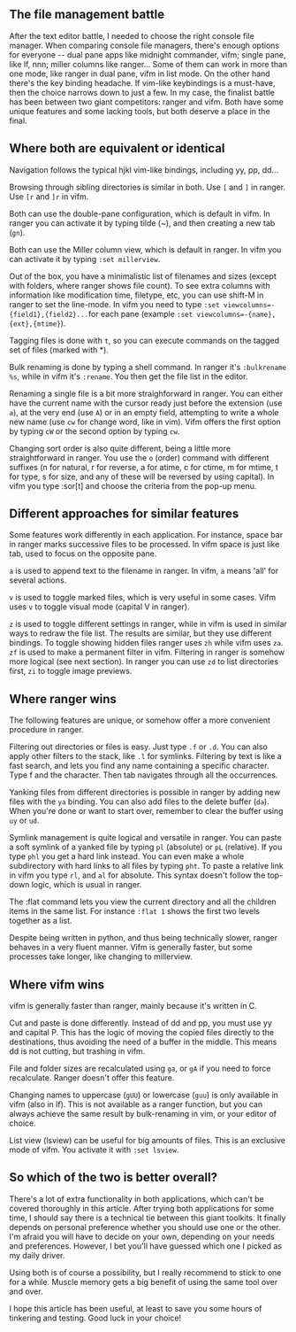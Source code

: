 The file management battle
--------------------------

After the text editor battle, I needed to choose the right console file manager. When comparing console file managers, there's enough options for everyone -- dual pane apps like midnight commander, vifm; single pane, like lf, nnn; miller columns like ranger... Some of them can work in more than one mode, like ranger in dual pane, vifm in list mode. On the other hand there's the key binding headache. If vim-like keybindings is a must-have, then the choice narrows down to just a few. In my case, the finalist battle has been between two giant competitors: ranger and vifm. Both have some unique features and some lacking tools, but both deserve a place in the final.

## Where both are equivalent or identical

Navigation follows the typical hjkl vim-like bindings, including yy, pp, dd...

Browsing through sibling directories is similar in both. Use `[` and `]` in ranger. Use `[r` and `]r` in vifm.

Both can use the double-pane configuration, which is default in vifm. In ranger you can activate it by typing tilde (~), and then creating a new tab (`gn`).

Both can use the Miller column view, which is default in ranger. In vifm you can activate it by typing `:set millerview`.

Out of the box, you have a minimalistic list of filenames and sizes (except with folders, where ranger shows file count). To see extra columns with information like modification time, filetype, etc, you can use shift-M in ranger to set the line-mode. In vifm you need to type `:set viewcolumns=-{field1},{field2}...`for each pane (example `:set viewcolumns=-{name},{ext},{mtime}`).

Tagging files is done with `t`, so you can execute commands on the tagged set of files (marked with *).

Bulk renaming is done by typing a shell command. In ranger it's `:bulkrename %s`, while in vifm it's `:rename`. You then get the file list in the editor.

Renaming a single file is a bit more straighforward in ranger. You can either have the current name with the cursor ready just before the extension (use `a`), at the very end (use `A`) or in an empty field, attempting to write a whole new name (use `cw` for change word, like in vim). Vifm offers the first option by typing `cW` or the second option by typing `cw`.

Changing sort order is also quite different, being a little more straightforward in ranger. You use the `o` (order) command with different suffixes (n for natural, r for reverse, a for atime, c for ctime, m for mtime, t for type, s for size, and any of these will be reversed by using capital). In vifm you type :sor[t] and choose the criteria from the pop-up menu.

## Different approaches for similar features

Some features work differently in each application. For instance, space bar in ranger marks successive files to be processed. In vifm space is just like tab, used to focus on the opposite pane.

`a` is used to append text to the filename in ranger. In vifm, `a` means 'all' for several actions.

`v` is used to toggle marked files, which is very useful in some cases. Vifm uses `v` to toggle visual mode (capital V in ranger).

`z` is used to toggle different settings in ranger, while in vifm is used in similar ways to redraw the file list. The results are similar, but they use different bindings. To toggle showing hidden files ranger uses `zh` while vifm uses `za`. `zf` is used to make a permanent filter in vifm. Filtering in ranger is somehow more logical (see next section). In ranger you can use `zd` to list directories first, `zi` to toggle image previews.

## Where ranger wins

The following features are unique, or somehow offer a more convenient procedure in ranger.

Filtering out directories or files is easy. Just type `.f` or `.d`. You can also apply other filters to the stack, like `.l` for symlinks. Filtering by text is like a fast search, and lets you find any name containing a specific character. Type f and the character. Then tab navigates through all the occurrences.

Yanking files from different directories is possible in ranger by adding new files with the `ya` binding. You can also add files to the delete buffer (`da`). When you're done or want to start over, remember to clear the buffer using `uy` or `ud`.

Symlink management is quite logical and versatile in ranger. You can paste a soft symlink of a yanked file by typing `pl` (absolute) or `pL` (relative). If you type `phl` you get a hard link instead. You can even make a whole subdirectory with hard links to all files by typing `pht`. To paste a relative link in vifm you type `rl`, and `al` for absolute. This syntax doesn't follow the top-down logic, which is usual in ranger.

The :flat command lets you view the current directory and all the children items in the same list. For instance `:flat 1` shows the first two levels together as a list.

Despite being written in python, and thus being technically slower, ranger behaves in a very fluent manner. Vifm is generally faster, but some processes take longer, like changing to millerview. 

## Where vifm wins

vifm is generally faster than ranger, mainly because it's written in C.

Cut and paste is done differently. Instead of dd and pp, you must use yy and capital P. This has the logic of moving the copied files directly to the destinations, thus avoiding the need of a buffer in the middle. This means dd is not cutting, but trashing in vifm.

File and folder sizes are recalculated using `ga`, or `gA` if you need to force recalculate. Ranger doesn't offer this feature.

Changing names to uppercase (`gUU`) or lowercase (`guu`) is only available in vifm (also in lf). This is not available as a ranger function, but you can always achieve the same result by bulk-renaming in vim, or your editor of choice.

List view (lsview) can be useful for big amounts of files. This is an exclusive mode of vifm. You activate it with `:set lsview`.

## So which of the two is better overall?

There's a lot of extra functionality in both applications, which can't be covered thoroughly in this article. After trying both applications for some time, I should say there is a technical tie between this giant toolkits. It finally depends on personal preference whether you should use one or the other. I'm afraid you will have to decide on your own, depending on your needs and preferences. However, I bet you'll have guessed which one I picked as my daily driver.

Using both is of course a possibility, but I really recommend to stick to one for a while. Muscle memory gets a big benefit of using the same tool over and over.

I hope this article has been useful, at least to save you some hours of tinkering and testing. Good luck in your choice!

